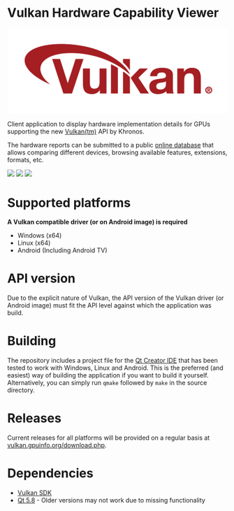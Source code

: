 # Vulkan Hardware Capability Viewer

![Vulkan Logo](./images/vulkanlogo.png)

Client application to display hardware implementation details for GPUs supporting the new [Vulkan(tm)](https://www.khronos.org/vulkan/) API by Khronos.

The hardware reports can be submitted to a public [online database](http://vulkan.gpuinfo.org/) that allows comparing different devices, browsing available features, extensions, formats, etc.

<img src="images/windows.png" height="320px">
<img src="images/android.png" height="320px">
<img src="images/android_tv.png" height="320px">

# Supported platforms
**A Vulkan compatible driver (or on Android image) is required**
- Windows (x64)
- Linux (x64)
- Android (Including Android TV)

# API version
Due to the explicit nature of Vulkan, the API version of the Vulkan driver (or Android image) must fit the API level against which the application was build.

# Building
The repository includes a project file for the [Qt Creator IDE](https://www.qt.io/ide/) that has been tested to work with Windows, Linux and Android. This is the preferred (and easiest) way of building the application if you want to build it yourself.
Alternatively, you can simply run `qmake` followed by `make` in the source directory.

# Releases
Current releases for all platforms will be provided on a regular basis at [vulkan.gpuinfo.org/download.php](http://vulkan.gpuinfo.org/download.php).

# Dependencies
- [Vulkan SDK](https://vulkan.lunarg.com/)
- [Qt 5.8](https://www.qt.io/developers/) - Older versions may not work due to missing functionality
